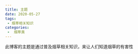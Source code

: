 ```yaml
---
title: 主题
date: 2020-05-27
tags:
 - 烟草相关知识
categories:
 -  烟草类
---
```


此博客的主题是通过普及烟草相关知识，来让人们知道烟草的有害性